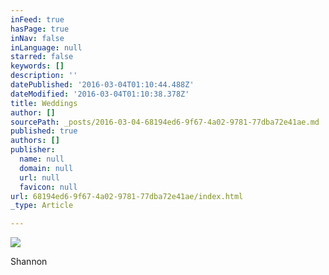 ```yaml
---
inFeed: true
hasPage: true
inNav: false
inLanguage: null
starred: false
keywords: []
description: ''
datePublished: '2016-03-04T01:10:44.488Z'
dateModified: '2016-03-04T01:10:38.378Z'
title: Weddings
author: []
sourcePath: _posts/2016-03-04-68194ed6-9f67-4a02-9781-77dba72e41ae.md
published: true
authors: []
publisher:
  name: null
  domain: null
  url: null
  favicon: null
url: 68194ed6-9f67-4a02-9781-77dba72e41ae/index.html
_type: Article

---
```

![](https://the-grid-user-content.s3-us-west-2.amazonaws.com/2f8fb17b-8ecb-4206-b2b4-e39e13143e64.jpg)

Shannon
